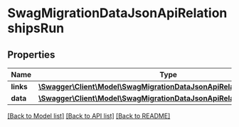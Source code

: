 # SwagMigrationDataJsonApiRelationshipsRun

## Properties
Name | Type | Description | Notes
------------ | ------------- | ------------- | -------------
**links** | [**\Swagger\Client\Model\SwagMigrationDataJsonApiRelationshipsRunLinks**](SwagMigrationDataJsonApiRelationshipsRunLinks.md) |  | [optional] 
**data** | [**\Swagger\Client\Model\SwagMigrationDataJsonApiRelationshipsRunData**](SwagMigrationDataJsonApiRelationshipsRunData.md) |  | [optional] 

[[Back to Model list]](../../README.md#documentation-for-models) [[Back to API list]](../../README.md#documentation-for-api-endpoints) [[Back to README]](../../README.md)

